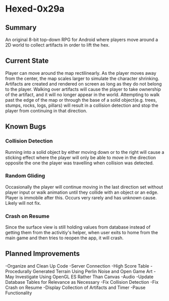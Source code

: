 # Hexed-0x29a

## Summary
An original 8-bit top-down RPG for Android where players move around a 2D world to collect artifacts
in order to lift the hex.

## Current State
Player can move around the map rectilinearly. As the player moves away from the center, the map scales larger to simulate
the character shrinking. Artifacts are created and rendered on screen as long as they do not belong to the player.
Walking over artifacts will cause the player to take ownership of the artifact, and it will no longer appear in the world.
Attempting to walk past the edge of the map or through the base of a solid object(e.g. trees, stumps, rocks, logs, pillars) 
will result in a collision detection and stop the player from continuing in that direction.

## Known Bugs
  ### Collision Detection
  Running into a solid object by either moving down or to the right will cause a sticking effect where the player will
  only be able to move in the direction opposite the one the player was travelling when collision was detected.
  ### Random Gliding
  Occasionally the player will continue moving in the last direction set without player input or walk animation
  until they collide with an object or an edge. Player is immobile after this. Occurs very rarely and has unknown cause.
  Likely will not fix.
  ### Crash on Resume
  Since the surface view is still holding values from database instead of getting them from the activitiy's helper, 
  when user exits to home from the main game and then tries to reopen the app, it will crash.
  
## Planned Improvements
  -Organize and Clean Up Code
  -Server Connection
  -High Score Table
  -Procedurally Generated Terrain Using Perlin Noise and Open Game Art
  -May Investigate Using OpenGL ES Rather Than Canvas
  -Audio
  -Update Database Tables for Relevance as Necessary
  -Fix Collision Detection
  -Fix Crash on Resume
  -Display Collection of Artifacts and Timer
  -Pause Functionality
  
  

